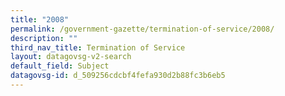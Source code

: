 ```yaml
---
title: "2008"
permalink: /government-gazette/termination-of-service/2008/
description: ""
third_nav_title: Termination of Service
layout: datagovsg-v2-search
default_field: Subject
datagovsg-id: d_509256cdcbf4fefa930d2b88fc3b6eb5
---
```

